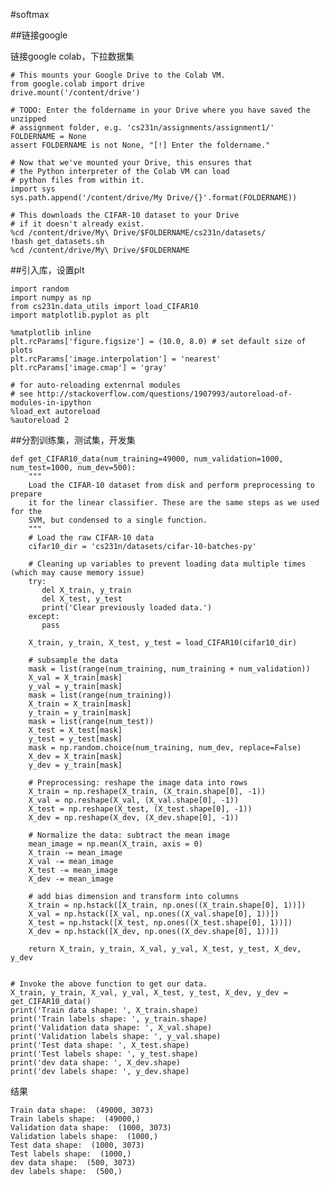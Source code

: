#softmax

##链接google

链接google colab，下拉数据集

	# This mounts your Google Drive to the Colab VM.
	from google.colab import drive
	drive.mount('/content/drive')
	
	# TODO: Enter the foldername in your Drive where you have saved the unzipped
	# assignment folder, e.g. 'cs231n/assignments/assignment1/'
	FOLDERNAME = None
	assert FOLDERNAME is not None, "[!] Enter the foldername."
	
	# Now that we've mounted your Drive, this ensures that
	# the Python interpreter of the Colab VM can load
	# python files from within it.
	import sys
	sys.path.append('/content/drive/My Drive/{}'.format(FOLDERNAME))
	
	# This downloads the CIFAR-10 dataset to your Drive
	# if it doesn't already exist.
	%cd /content/drive/My\ Drive/$FOLDERNAME/cs231n/datasets/
	!bash get_datasets.sh
	%cd /content/drive/My\ Drive/$FOLDERNAME

##引入库，设置plt

	import random
	import numpy as np
	from cs231n.data_utils import load_CIFAR10
	import matplotlib.pyplot as plt
	
	%matplotlib inline
	plt.rcParams['figure.figsize'] = (10.0, 8.0) # set default size of plots
	plt.rcParams['image.interpolation'] = 'nearest'
	plt.rcParams['image.cmap'] = 'gray'
	
	# for auto-reloading extenrnal modules
	# see http://stackoverflow.com/questions/1907993/autoreload-of-modules-in-ipython
	%load_ext autoreload
	%autoreload 2

##分割训练集，测试集，开发集

	def get_CIFAR10_data(num_training=49000, num_validation=1000, num_test=1000, num_dev=500):
	    """
	    Load the CIFAR-10 dataset from disk and perform preprocessing to prepare
	    it for the linear classifier. These are the same steps as we used for the
	    SVM, but condensed to a single function.  
	    """
	    # Load the raw CIFAR-10 data
	    cifar10_dir = 'cs231n/datasets/cifar-10-batches-py'
	    
	    # Cleaning up variables to prevent loading data multiple times (which may cause memory issue)
	    try:
	       del X_train, y_train
	       del X_test, y_test
	       print('Clear previously loaded data.')
	    except:
	       pass
	
	    X_train, y_train, X_test, y_test = load_CIFAR10(cifar10_dir)
	    
	    # subsample the data
	    mask = list(range(num_training, num_training + num_validation))
	    X_val = X_train[mask]
	    y_val = y_train[mask]
	    mask = list(range(num_training))
	    X_train = X_train[mask]
	    y_train = y_train[mask]
	    mask = list(range(num_test))
	    X_test = X_test[mask]
	    y_test = y_test[mask]
	    mask = np.random.choice(num_training, num_dev, replace=False)
	    X_dev = X_train[mask]
	    y_dev = y_train[mask]
	    
	    # Preprocessing: reshape the image data into rows
	    X_train = np.reshape(X_train, (X_train.shape[0], -1))
	    X_val = np.reshape(X_val, (X_val.shape[0], -1))
	    X_test = np.reshape(X_test, (X_test.shape[0], -1))
	    X_dev = np.reshape(X_dev, (X_dev.shape[0], -1))
	    
	    # Normalize the data: subtract the mean image
	    mean_image = np.mean(X_train, axis = 0)
	    X_train -= mean_image
	    X_val -= mean_image
	    X_test -= mean_image
	    X_dev -= mean_image
	    
	    # add bias dimension and transform into columns
	    X_train = np.hstack([X_train, np.ones((X_train.shape[0], 1))])
	    X_val = np.hstack([X_val, np.ones((X_val.shape[0], 1))])
	    X_test = np.hstack([X_test, np.ones((X_test.shape[0], 1))])
	    X_dev = np.hstack([X_dev, np.ones((X_dev.shape[0], 1))])
	    
	    return X_train, y_train, X_val, y_val, X_test, y_test, X_dev, y_dev
	
	
	# Invoke the above function to get our data.
	X_train, y_train, X_val, y_val, X_test, y_test, X_dev, y_dev = get_CIFAR10_data()
	print('Train data shape: ', X_train.shape)
	print('Train labels shape: ', y_train.shape)
	print('Validation data shape: ', X_val.shape)
	print('Validation labels shape: ', y_val.shape)
	print('Test data shape: ', X_test.shape)
	print('Test labels shape: ', y_test.shape)
	print('dev data shape: ', X_dev.shape)
	print('dev labels shape: ', y_dev.shape)

结果
	
	Train data shape:  (49000, 3073)
	Train labels shape:  (49000,)
	Validation data shape:  (1000, 3073)
	Validation labels shape:  (1000,)
	Test data shape:  (1000, 3073)
	Test labels shape:  (1000,)
	dev data shape:  (500, 3073)
	dev labels shape:  (500,)